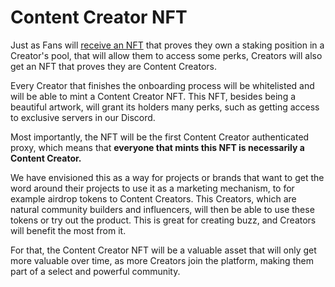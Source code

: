 # Content Creator NFT

Just as Fans will [receive an NFT](nft-as-proof-of-active-patronage.md) that proves they own a staking position in a Creator's pool, that will allow them to access some perks, Creators will also get an NFT that proves they are Content Creators.&#x20;

Every Creator that finishes the onboarding process will be whitelisted and will be able to mint a Content Creator NFT. This NFT, besides being a beautiful artwork, will grant its holders many perks, such as getting access to exclusive servers in our Discord.&#x20;

Most importantly, the NFT will be the first Content Creator authenticated proxy, which means that **everyone that mints this NFT is necessarily a Content Creator.**&#x20;

We have envisioned this as a way for projects or brands that want to get the word around their projects to use it as a marketing mechanism, to for example airdrop tokens to Content Creators. This Creators, which are natural community builders and influencers, will then be able to use these tokens or try out the product. This is great for creating buzz, and Creators will benefit the most from it.&#x20;

For that, the Content Creator NFT will be a valuable asset that will only get more valuable over time, as more Creators join the platform, making them part of a select and powerful community.
